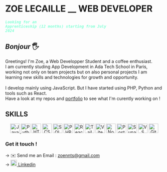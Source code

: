 # ZOE LECAILLE __ WEB DEVELOPER
<code style="color : aquamarine"><strong><em>Looking for an Apprenticeship (12 months) starting from July 2024</em></strong></code><br>

## <em>Bonjour</em> 🖐️
Greetings! I'm Zoe, a Web Developper Student and a coffee enthusiast.<br>
I am currently studing App Development in Ada Tech School in Paris, working not only on team projects but on also personal projects I am learning new skills and technologies for growth and opportunity.
<br>
<br>
I develop mainly using JavaScript. But I have started using PHP, Python and tools such as React. 
<br>
Have a look at my repos and <a href='https://zoeleca.github.io/' target="_blank" rel="noopener noreferrer">portfolio</a> to see what I'm curently working on !
<br>

## SKILLS
<p align="center">
                        <a href="https://developer.mozilla.org/en-US/docs/Web/JavaScript" target="_blank" rel="noreferrer">
                            <img src="https://raw.githubusercontent.com/danielcranney/readme-generator/main/public/icons/skills/javascript-colored.svg"
                                alt="JavaScript" id="img-skills" width="30" height="30"/>
                        </a>
                        <a href="https://www.python.org/" target="_blank" rel="noreferrer">
                            <img src="https://upload.wikimedia.org/wikipedia/commons/thumb/c/c3/Python-logo-notext.svg/800px-Python-logo-notext.svg.png"
                                alt="Python" id="img-skills" width="30" height="30"/></a>
                        <a href="https://developer.mozilla.org/en-US/docs/Glossary/HTML5" target="_blank" rel="noreferrer">
                            <img src="https://raw.githubusercontent.com/danielcranney/readme-generator/main/public/icons/skills/html5-colored.svg"
                                alt="HTML5" id="img-skills" width="30" height="30"/></a>
                        <a href="https://www.w3.org/TR/CSS/#css" target="_blank" rel="noreferrer">
                            <img src="https://raw.githubusercontent.com/danielcranney/readme-generator/main/public/icons/skills/css3-colored.svg"
                                alt="CSS3" id="img-skills" width="30" height="30"/></a>
                        <a href="https://sql.sh/" target="_blank" rel="noreferrer">
                            <img src="https://icons.veryicon.com/png/o/application/designer-icon/sql-5.png" alt="SQL"
                                id="img-skills" width="30" height="30"/></a>
                        <a href="https://www.php.net/" target="_blank" rel="noreferrer">
                            <img src="https://raw.githubusercontent.com/danielcranney/readme-generator/main/public/icons/skills/php-colored.svg"
                                alt="PHP" id="img-skills" width="30" height="30"/></a>
                        <a href="https://reactjs.org/" target="_blank" rel="noreferrer">
                            <img src="https://raw.githubusercontent.com/danielcranney/readme-generator/main/public/icons/skills/react-colored.svg"
                                alt="React" id="img-skills" width="30" height="30"/></a>
                        <a href="https://tailwindcss.com/" target="_blank" rel="noreferrer">
                            <img src="https://cdn.icon-icons.com/icons2/2699/PNG/512/tailwindcss_logo_icon_167923.png"
                                alt="Tailwindcss" id="img-skills" width="30" height="30"/></a>
                        <a href="https://vitejs.dev/" target="_blank" rel="noreferrer">
                            <img src="https://raw.githubusercontent.com/danielcranney/readme-generator/main/public/icons/skills/vite-colored.svg"
                                alt="Vite" id="img-skills" width="30" height="30"/></a>
                        <a href="https://nodejs.org/en/" target="_blank" rel="noreferrer">
                            <img src="https://raw.githubusercontent.com/danielcranney/readme-generator/main/public/icons/skills/nodejs-colored.svg"
                                alt="NodeJS" id="img-skills" width="30" height="30"/></a>
                        <a href="https://www.postgresql.org/" target="_blank" rel="noreferrer">
                            <img src="https://upload.wikimedia.org/wikipedia/commons/2/29/Postgresql_elephant.svg" alt="Postgres"
                                id="img-skills" width="30" height="30"/></a>
                        <a href="https://supabase.com/" target="_blank" rel="noreferrer">
                            <img src="https://seeklogo.com/images/S/supabase-logo-DCC676FFE2-seeklogo.com.png"
                                alt="Supabase" id="img-skills" width="30" height="30"/></a>
                        <a href="https://code.visualstudio.com/" target="_blank" rel="noreferrer">
                            <img src="https://raw.githubusercontent.com/danielcranney/readme-generator/main/public/icons/skills/visualstudiocode.svg"
                                alt="VS Code" id="img-skills" width="30" height="30"/></a>
                        <a href="https://git-scm.com/" target="_blank" rel="noreferrer">
                            <img src="https://raw.githubusercontent.com/danielcranney/readme-generator/main/public/icons/skills/git-colored.svg"
                                alt="Git" id="img-skills" width="30" height="30"/></a>                 
</p>

### Get it touch !
→ ✉️ Send me an Email : <a href="mailto:zoennts@gmail.com" target="_blank" rel="noopener noreferrer">zoennts@gmail.com</a>
<br>
→ <a href="https://www.linkedin.com/in/zoe-lecaille/" target="_blank" rel="noopener noreferrer"><img src="https://upload.wikimedia.org/wikipedia/commons/thumb/c/ca/LinkedIn_logo_initials.png/900px-LinkedIn_logo_initials.png" width="20" height="20" alt="linkedin"/> 
 Linkedin</a>

